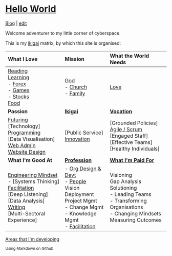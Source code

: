 # [Hello World](https://alwinwoo.github.io/)
[Blog](https://alwinwoo.github.io/blog) | [edit](https://github.com/alwinwoo/alwinwoo.github.io/edit/master/index.md)

Welcome adventurer to my little corner of cyberspace.

This is my [ikigai][] matrix, by which this site is organised:

What I Love             | Mission                                 | What the World Needs
:---                    | :---                                    | :---
[Reading][]<br>[Learning][]<br>- [Forex][]<br>- [Games][]<br>- [Stocks][]<br>[Food][]<br> | [God][]<br>- [Church][]<br>- [Family][]<br> | [Love][]<br>
**Passion** | **[Ikigai][ikigai]** | **[Vocation][linked]**
[Futuring][]<br>[Technology]<br>[Programming][]<br>[Data Visualisation]<br>[Web Admin][web_admin]<br>[Website Design][web_css] | [Public Service]<br>[Innovation][] | [Grounded Policies]<br>[Agile / Scrum][agile]<br>[Engaged Staff]<br>[Effective Teams]<br>[Healthy Individuals]
**What I'm Good At** | **[Profession][linked]** | **[What I'm Paid For][linked]**
[Engineering Mindset][eng]<br>- [Systems Thinking]<br>[Facilitation]<br>[Deep Listening]<br>[Data Analysis]<br>[Writing][]<br>[Multi-Sectoral Experience]<br> | - [Org Design & Devt][odd]<br>- [People]<br>Vision Deployment<br>Project Mgmt<br>- Change Mgmt<br>- Knowledge Mgmt<br>- [Facilitation][]<br> | Visioning<br>Gap Analysis<br>Solutioning<br>- Leading Teams<br>- Transforming Organisations<br>- Changing Mindsets<br>Measuring Outcomes<br>

[Areas that I'm developing][learning]

[<sub>Using Markdown on Github</sub>][GH]

[agile]:        pages/agile.html            "Agile / Scrum"
[church]:       pages/church.html           "Church"
[eng]:          pages/engineering.html      "Engineering Mindset"
[facilitation]: pages/facilitation.html     "Facilitation"
[family]:       pages/family.html           "Family"
[food]:         pages/food.html             "Food"
[forex]:        pages/forex.html            "Forex"
[futuring]:     pages/futuring.html         "Futuring"
[games]:        pages/games.html            "Games"
[GH]:           pages/github.html           "GitHub and Markdown"
[god]:          pages/god.html              "God"
[ikigai]:       pages/ikigai.html           "Ikigai"
[innovation]:   pages/innovation.html       "Innovation"
[learning]:     pages/learning.html         "Learning"
[love]:         pages/love.html             "Love"
[odd]:          pages/org_design_devt.html  "Org Design and Devt"
[people]:       pages/people.html           "People"
[programming]:  pages/programming.html      "Programming"
[reading]:      pages/reading.html          "Reading"
[stocks]:       stocks.html                 "Stocks"
[web_admin]:    pages/web_admin.html        "Web Administration / Server"
[web_css]:      pages/web_css.html          "Web Design ie. CSS"
[writing]:      pages/writing.html          "Writing"

[linked]:       https://sg.linkedin.com/in/alwinwoo                 "My LinkedIn Account"
